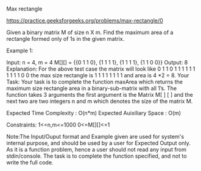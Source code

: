 Max rectangle

https://practice.geeksforgeeks.org/problems/max-rectangle/0

Given a binary matrix M of size n X m. Find the maximum area of a rectangle formed only of 1s in the given matrix.

Example 1:

Input:
n = 4, m = 4
M[][] = {{0 1 1 0},
         {1 1 1 1},
         {1 1 1 1},
         {1 1 0 0}}
Output: 8
Explanation: For the above test case the
matrix will look like
0 1 1 0
1 1 1 1
1 1 1 1
1 1 0 0
the max size rectangle is 
1 1 1 1
1 1 1 1
and area is 4 *2 = 8.
Your Task: 
Your task is to complete the function maxArea which returns the maximum size rectangle area in a binary-sub-matrix with all 1’s. The function takes 3 arguments the first argument is the Matrix M[ ] [ ] and the next two are two integers n and m which denotes the size of the matrix M. 

Expected Time Complexity : O(n*m)
Expected Auixiliary Space : O(m)

Constraints:
1<=n,m<=1000
0<=M[][]<=1

Note:The Input/Ouput format and Example given are used for system's internal purpose, and should be used by a user for Expected Output only. As it is a function problem, hence a user should not read any input from stdin/console. The task is to complete the function specified, and not to write the full code.
